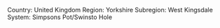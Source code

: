 Country: United Kingdom
Region: Yorkshire
Subregion: West Kingsdale
System: Simpsons Pot/Swinsto Hole
